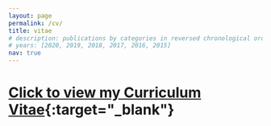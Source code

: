 ```yaml
---
layout: page
permalink: /cv/
title: vitae
# description: publications by categories in reversed chronological order.
# years: [2020, 2019, 2018, 2017, 2016, 2015]
nav: true
---
```



# [Click to view my Curriculum Vitae](/assets/cv/CV.pdf){:target="_blank"} 


<!-- ![page1](/assets/cv/01.jpg)
![page2](/assets/cv/02.jpg)
![page3](/assets/cv/03.jpg)
![page4](/assets/cv/04.jpg)
![page5](/assets/cv/05.jpg)
![page6](/assets/cv/06.jpg) -->